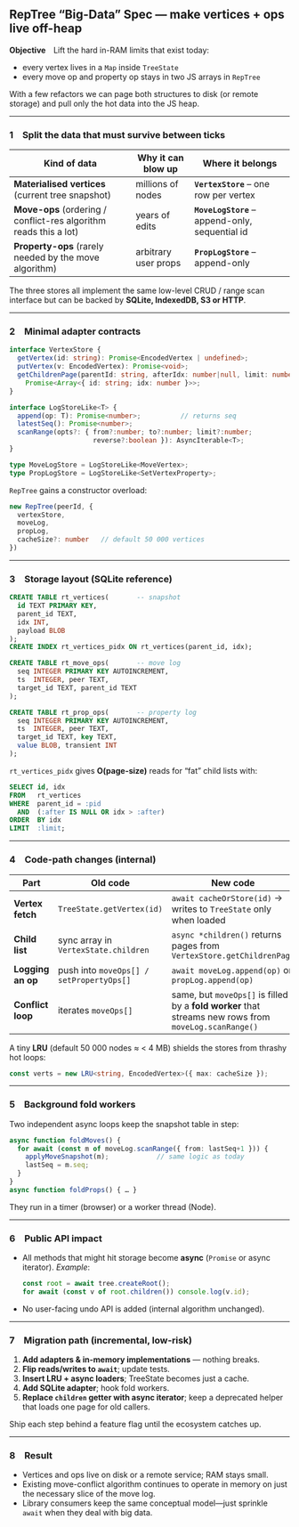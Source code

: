 ## **RepTree “Big-Data” Spec — make vertices + ops live off-heap**

**Objective** Lift the hard in-RAM limits that exist today:

* every vertex lives in a `Map` inside `TreeState` 
* every move op and property op stays in two JS arrays in `RepTree` 

With a few refactors we can page both structures to disk (or remote
storage) and pull only the hot data into the JS heap.

---

### 1 Split the data that must survive between ticks

| Kind of data                                                      | Why it can blow up   | Where it belongs                                |
| ----------------------------------------------------------------- | -------------------- | ----------------------------------------------- |
| **Materialised vertices** (current tree snapshot)                 | millions of nodes    | **`VertexStore`** – one row per vertex          |
| **Move-ops** (ordering / conflict-res algorithm reads this a lot) | years of edits       | **`MoveLogStore`** – append-only, sequential id |
| **Property-ops** (rarely needed by the move algorithm)            | arbitrary user props | **`PropLogStore`** – append-only                |

The three stores all implement the same low-level CRUD / range scan
interface but can be backed by **SQLite, IndexedDB, S3 or HTTP**.

---

### 2 Minimal adapter contracts

```ts
interface VertexStore {
  getVertex(id: string): Promise<EncodedVertex | undefined>;
  putVertex(v: EncodedVertex): Promise<void>;
  getChildrenPage(parentId: string, afterIdx: number|null, limit: number):
    Promise<Array<{ id: string; idx: number }>>;
}

interface LogStoreLike<T> {
  append(op: T): Promise<number>;          // returns seq
  latestSeq(): Promise<number>;
  scanRange(opts?: { from?:number; to?:number; limit?:number;
                     reverse?:boolean }): AsyncIterable<T>;
}

type MoveLogStore = LogStoreLike<MoveVertex>;
type PropLogStore = LogStoreLike<SetVertexProperty>;
```

`RepTree` gains a constructor overload:

```ts
new RepTree(peerId, {
  vertexStore,
  moveLog,
  propLog,
  cacheSize?: number   // default 50 000 vertices
})
```

---

### 3 Storage layout (SQLite reference)

```sql
CREATE TABLE rt_vertices(       -- snapshot
  id TEXT PRIMARY KEY,
  parent_id TEXT,
  idx INT,
  payload BLOB
);
CREATE INDEX rt_vertices_pidx ON rt_vertices(parent_id, idx);

CREATE TABLE rt_move_ops(       -- move log
  seq INTEGER PRIMARY KEY AUTOINCREMENT,
  ts  INTEGER, peer TEXT,
  target_id TEXT, parent_id TEXT
);

CREATE TABLE rt_prop_ops(       -- property log
  seq INTEGER PRIMARY KEY AUTOINCREMENT,
  ts  INTEGER, peer TEXT,
  target_id TEXT, key TEXT,
  value BLOB, transient INT
);
```

`rt_vertices_pidx` gives **O(page-size)** reads for “fat” child lists with:

```sql
SELECT id, idx
FROM   rt_vertices
WHERE  parent_id = :pid
  AND  (:after IS NULL OR idx > :after)
ORDER  BY idx
LIMIT  :limit;
```

---

### 4 Code-path changes (internal)

| Part              | Old code                                 | New code                                                                                              |
| ----------------- | ---------------------------------------- | ----------------------------------------------------------------------------------------------------- |
| **Vertex fetch**  | `TreeState.getVertex(id)`                | `await cacheOrStore(id)` → writes to `TreeState` only when loaded                                     |
| **Child list**    | sync array in `VertexState.children`     | `async *children()` returns pages from `VertexStore.getChildrenPage`                                  |
| **Logging an op** | push into `moveOps[] / setPropertyOps[]` | `await moveLog.append(op)` or `propLog.append(op)`                                                    |
| **Conflict loop** | iterates `moveOps[]`                     | same, but `moveOps[]` is filled by a **fold worker** that streams new rows from `moveLog.scanRange()` |

A tiny **LRU** (default 50 000 nodes ≈ < 4 MB) shields the stores from
thrashy hot loops:

```ts
const verts = new LRU<string, EncodedVertex>({ max: cacheSize });
```

---

### 5 Background fold workers

Two independent async loops keep the snapshot table in step:

```ts
async function foldMoves() {
  for await (const m of moveLog.scanRange({ from: lastSeq+1 })) {
    applyMoveSnapshot(m);            // same logic as today
    lastSeq = m.seq;
  }
}
async function foldProps() { … }
```

They run in a timer (browser) or a worker thread (Node).

---

### 6 Public API impact

* All methods that might hit storage become **async** (`Promise` or
  async iterator).
  *Example*:

  ```ts
  const root = await tree.createRoot();
  for await (const v of root.children()) console.log(v.id);
  ```

* No user-facing undo API is added (internal algorithm unchanged).

---

### 7 Migration path (incremental, low-risk)

1. **Add adapters & in-memory implementations** — nothing breaks.
2. **Flip reads/writes to `await`**; update tests.
3. **Insert LRU + async loaders**; TreeState becomes just a cache.
4. **Add SQLite adapter**; hook fold workers.
5. **Replace `children` getter with async iterator**; keep a
   deprecated helper that loads one page for old callers.

Ship each step behind a feature flag until the ecosystem catches up.

---

### 8 Result

* Vertices and ops live on disk or a remote service; RAM stays small.
* Existing move-conflict algorithm continues to operate in memory on
  just the necessary slice of the move log.
* Library consumers keep the same conceptual model—just sprinkle `await`
  when they deal with big data.
